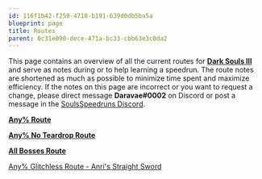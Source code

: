 ```yaml
---
id: 116f1b42-f259-4710-b191-639d0db5ba5a
blueprint: page
title: Routes
parent: 0c31e090-dece-471a-bc33-cbb63e3c0da2
---
```

This page contains an overview of all the current routes for [**Dark Souls III**](/darksouls3) and serve as notes during or to help learning a speedrun. The route notes are shortened as much as possible to minimize time spent and maximize efficiency. If the notes on this page are incorrect or you want to request a change, please direct message **Daravae#0002** on Discord or post a message in the [SoulsSpeedruns Discord](https://discord.com/invite/6v5Z63zEQv).

[**Any% Route**](/darksouls3/anris-straight-sword-any)

[**Any% No Teardrop Route**](/darksouls3/any-no-teardrop-route)

[**All Bosses Route**](/darksouls3/all-bosses-route)

[Any% Glitchless Route - Anri's Straight Sword](/darksouls3/any-glitchless-route-anri)

